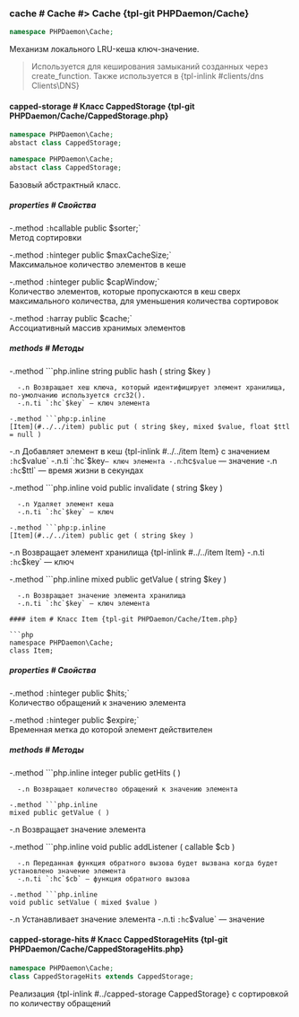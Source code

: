 ### cache # Cache #> Cache {tpl-git PHPDaemon/Cache}

```php
namespace PHPDaemon\Cache;
```

Механизм локального LRU-кеша ключ-значение.

> Используется для кеширования замыканий созданных через create_function. Также используется в {tpl-inlink #clients/dns Clients\DNS}

#### capped-storage # Класс CappedStorage {tpl-git PHPDaemon/Cache/CappedStorage.php}

```php
namespace PHPDaemon\Cache;
abstact class CappedStorage;
```

```php
namespace PHPDaemon\Cache;
abstact class CappedStorage;
```

Базовый абстрактный класс.

##### properties # Свойства

 -.method `:h`callable public $sorter;`  
 Метод сортировки

 -.method `:h`integer public $maxCacheSize;`  
 Максимальное количество элементов в кеше

 -.method `:h`integer public $capWindow;`  
Количество элементов, которые пропускаются в кеш сверх максимального количества, для уменьшения количества сортировок

 -.method `:h`array public $cache;`  
 Ассоциативный массив хранимых элементов

##### methods # Методы

 -.method ```php.inline
 string public hash ( string $key )
 ```
   -.n Возвращает хеш ключа, который идентифицирует элемент хранилища, по-умолчанию используется crc32().
   -.n.ti `:hc`$key` — ключ элемента

 -.method ```php:p.inline
 [Item](#../../item) public put ( string $key, mixed $value, float $ttl = null )
 ```
   -.n Добавляет элемент в кеш {tpl-inlink #../../item Item} с значением `:hc`$value`
   -.n.ti `:hc`$key` — ключ элемента
   -.n `:hc`$value` — значение
   -.n `:hc`$ttl` — время жизни в секундах

 -.method ```php.inline
 void public invalidate ( string $key )
 ```
   -.n Удаляет элемент кеша
   -.n.ti `:hc`$key` — ключ

 -.method ```php:p.inline
 [Item](#../../item) public get ( string $key )
 ```
   -.n Возвращает элемент хранилища {tpl-inlink #../../item Item}
   -.n.ti `:hc`$key` — ключ

 -.method ```php.inline
 mixed public getValue ( string $key )
 ```
   -.n Возвращает значение элемента хранилища
   -.n.ti `:hc`$key` — ключ элемента

#### item # Класс Item {tpl-git PHPDaemon/Cache/Item.php}

```php
namespace PHPDaemon\Cache;
class Item;
```

##### properties # Свойства

 -.method `:h`integer public $hits;`  
 Количество обращений к значению элемента

 -.method `:h`integer public $expire;`  
 Временная метка до которой элемент действителен

##### methods # Методы

 -.method ```php.inline
 integer public getHits ( )
 ```
   -.n Возвращает количество обращений к значению элемента

 -.method ```php.inline
 mixed public getValue ( )
 ```
   -.n Возвращает значение элемента

 -.method ```php.inline
 void public addListener ( callable $cb )
 ```
   -.n Переданная функция обратного вызова будет вызвана когда будет установлено значение элемента
   -.n.ti `:hc`$cb` — функция обратного вызова

 -.method ```php.inline
 void public setValue ( mixed $value )
 ```
   -.n Устанавливает значение элемента
   -.n.ti `:hc`$value` — значение

#### capped-storage-hits # Класс CappedStorageHits {tpl-git PHPDaemon/Cache/CappedStorageHits.php}

```php
namespace PHPDaemon\Cache;
class CappedStorageHits extends CappedStorage;
```

Реализация {tpl-inlink #../capped-storage CappedStorage} с сортировкой по количеству обращений

